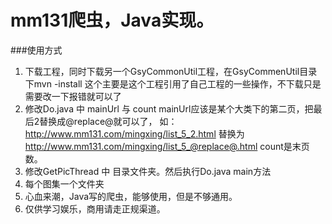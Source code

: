 #  mm131爬虫，Java实现。
###使用方式
1.  下载工程，同时下载另一个GsyCommonUtil工程，在GsyCommenUtil目录下mvn -install 这个主要是这个工程引用了自己工程的一些操作，不下载只是需要改一下报错就可以了
2.  修改Do.java 中    mainUrl 与 count  mainUrl应该是某个大类下的第二页，把最后2替换成@replace@就可以了，
如：http://www.mm131.com/mingxing/list_5_2.html 替换为 http://www.mm131.com/mingxing/list_5_@replace@.html
count是末页数。
3.  修改GetPicThread 中 目录文件夹。然后执行Do.java main方法
4.  每个图集一个文件夹
5.  心血来潮，Java写的爬虫，能够使用，但是不够通用。
6.  仅供学习娱乐，商用请走正规渠道。



